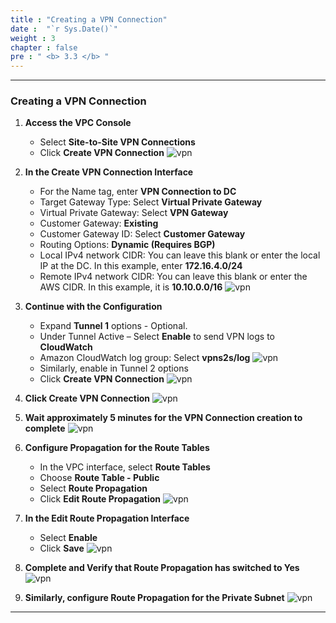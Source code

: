 ```yaml
---
title : "Creating a VPN Connection"
date :  "`r Sys.Date()`" 
weight : 3 
chapter : false
pre : " <b> 3.3 </b> "
---
```



---

### Creating a VPN Connection

1. **Access the VPC Console**
    + Select **Site-to-Site VPN Connections**
    + Click **Create VPN Connection**
    ![vpn](/images/3.connect/VPNS2S_1.png)

2. **In the Create VPN Connection Interface**
    + For the Name tag, enter **VPN Connection to DC**
    + Target Gateway Type: Select **Virtual Private Gateway**
    + Virtual Private Gateway: Select **VPN Gateway**
    + Customer Gateway: **Existing**
    + Customer Gateway ID: Select **Customer Gateway**
    + Routing Options: **Dynamic (Requires BGP)**
    + Local IPv4 network CIDR: You can leave this blank or enter the local IP at the DC. In this example, enter **172.16.4.0/24**
    + Remote IPv4 network CIDR: You can leave this blank or enter the AWS CIDR. In this example, it is **10.10.0.0/16**
    ![vpn](/images/3.connect/VPNS2S_2.png)

3. **Continue with the Configuration**
    + Expand **Tunnel 1** options - Optional.
    + Under Tunnel Active – Select **Enable** to send VPN logs to **CloudWatch**
    + Amazon CloudWatch log group: Select **vpns2s/log**
    ![vpn](/images/3.connect/VPNS2S_3.png)
    + Similarly, enable in Tunnel 2 options
    + Click **Create VPN Connection**
    ![vpn](/images/3.connect/VPNS2S_4.png)

4. **Click Create VPN Connection**
    ![vpn](/images/3.connect/VPNS2S_5.png)

5. **Wait approximately 5 minutes for the VPN Connection creation to complete**
    ![vpn](/images/3.connect/VPNS2S_6.png)

6. **Configure Propagation for the Route Tables**
    + In the VPC interface, select **Route Tables**
    + Choose **Route Table - Public**
    + Select **Route Propagation**
    + Click **Edit Route Propagation**
    ![vpn](/images/3.connect/VPN-Route1.png)

7. **In the Edit Route Propagation Interface**
    + Select **Enable**
    + Click **Save**
    ![vpn](/images/3.connect/VPN-Route2.png)

8. **Complete and Verify that Route Propagation has switched to Yes**
    ![vpn](/images/3.connect/VPN-Route3.png)

9. **Similarly, configure Route Propagation for the Private Subnet**
    ![vpn](/images/3.connect/VPN-Route4.png)

---
